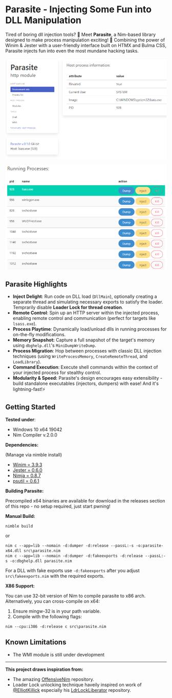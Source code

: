 # Parasite - Injecting Some Fun into DLL Manipulation

Tired of boring dll injection tools? 🦠 Meet **Parasite**, a Nim-based library designed to make process manipulation exciting! 🚀 Combining the power of Winim & Jester with a user-friendly interface built on HTMX and Bulma CSS, Parasite injects  fun into even the most mundane hacking tasks.

![Frontpage](imgs/front.PNG)

![Processes](imgs/processes.PNG)

## Parasite Highlights

* **Inject Delight**: Run code on DLL load (`DllMain`), optionally creating a separate thread and simulating necessary exports to satisfy the loader. Temprarily disable **Loader Lock for thread creation**.
* **Remote Control**:  Spin up an HTTP server within the injected process, enabling remote control and communication (perfect for targets like `lsass.exe`).
* **Process Playtime**: Dynamically load/unload dlls in running processes for on-the-fly modifications.
* **Memory Snapshot:** Capture a full snapshot of the target's memory using `dbghelp.dll`'s  `MiniDumpWriteDump`.
* **Process Migration**: Hop between processes with classic DLL injection techniques (using `WriteProcessMemory`, `CreateRemoteThread`, and `LoadLibrary`).
* **Command Execution**: Execute shell commands within the context of your injected process for stealthy control. 
* **Modularity & Speed:**  Parasite's design encourages easy extensibility - build standalone executables (injectors, dumpers) with ease! And it's lightning-fast!⚡

## Getting Started

**Tested under**:

* Windows 10 x64 19042
* Nim Compiler v.2.0.0

**Dependencies:**

(Manage via nimble install)

* [Winim = 3.9.3](https://github.com/khchen/winim)
* [Jester = 0.6.0](https://github.com/dom96/jester)
* [Nimja = 0.8.7](https://github.com/enthus1ast/nimja)
* [psutil = 0.6.1](https://github.com/enthus1ast/psutil-nim)

**Building Parasite:**

Precompiled x64 binaries are available for download in the releases section of this repo - no setup required, just start pwning!

**Manual Build:**

```batch
nimble build
```

or

```batch
nim c --app=lib --nomain -d:dumper -d:release --passL:-s -o:parasite-x64.dll src\parasite.nim
nim c --app=lib --nomain -d:dumper -d:fakeexports -d:release --passL:-s -o:dbghelp.dll parasite.nim
```

For a DLL with fake exports use `-d:fakeexports` after you adjust `src\fakeexports.nim` with the required exports.

**X86 Support:**

You can use 32-bit version of Nim to compile parasite to x86 arch.
Alternatively, you can cross-compile on x64:

1. Ensure mingw-32 is in your path variable.
2. Compile with the following flags:

```batch
nim --cpu:i386 -d:release c src\parasite.nim
```

## Known Limitations

* The WMI module is still under development

---

**This project draws inspiration from:**

* The amazing [OffensiveNim](https://github.com/byt3bl33d3r/OffensiveNim) repository.
* Loader Lock unlocking technique haveily inspired on work of [@ElliotKillick](https://github.com/ElliotKillick) especially his [LdrLockLiberator](https://github.com/ElliotKillick/LdrLockLiberator) repository.
